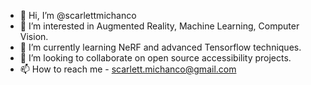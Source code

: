 - 👋 Hi, I’m @scarlettmichanco
- 👀 I’m interested in Augmented Reality, Machine Learning, Computer Vision. 
- 🌱 I’m currently learning NeRF and advanced Tensorflow techniques.
- 💞️ I’m looking to collaborate on open source accessibility projects. 
- 📫 How to reach me - scarlett.michanco@gmail.com

<!---
scarlettmichanco/scarlettmichanco is a ✨ special ✨ repository because its `README.md` (this file) appears on your GitHub profile.
You can click the Preview link to take a look at your changes.
--->

